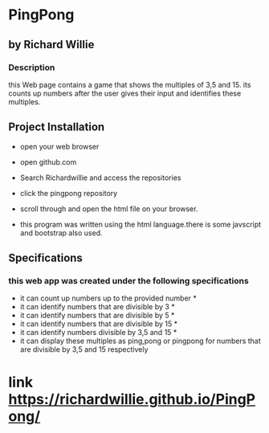 # PingPong

## by Richard Willie

### Description

this Web page contains a game that shows the multiples of 3,5 and 15\. its counts up numbers after the user gives their input and identifies these multiples.

## Project Installation

- open your web browser

- open github.com

- Search Richardwillie and access the repositories

- click the pingpong repository

- scroll through and open the html file on your browser.

- this program was written using the html language.there is some javscript and bootstrap also used.

## Specifications

### this web app was created under the following specifications

- it can count up numbers up to the provided number *
- it can identify numbers that are divisible by 3 *
- it can identify numbers that are divisible by 5 *
- it can identify numbers that are divisible by 15 *
- it can identify numbers divisible by 3,5 and 15 *
- it can display these multiples as ping,pong or pingpong for numbers that are divisible by 3,5 and 15 respectively

# link <https://richardwillie.github.io/PingPong/>

